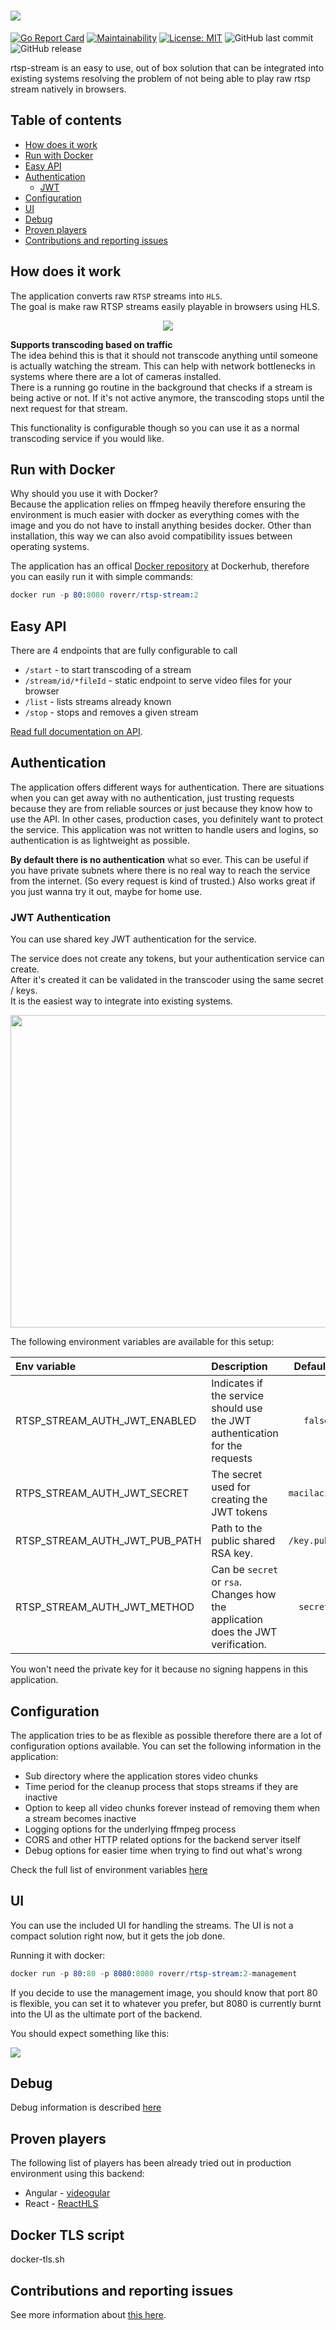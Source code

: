 # <img src="./docs/rtsp-stream.png"/>

[![Go Report Card](https://goreportcard.com/badge/github.com/Roverr/rtsp-stream)](https://goreportcard.com/report/github.com/Roverr/rtsp-stream)
 [![Maintainability](https://api.codeclimate.com/v1/badges/202152e83296250ab527/maintainability)](https://codeclimate.com/github/Roverr/rtsp-stream/maintainability)
 [![License: MIT](https://img.shields.io/badge/License-MIT-yellow.svg)](https://opensource.org/licenses/MIT)
 ![GitHub last commit](https://img.shields.io/github/last-commit/Roverr/rtsp-stream.svg)
 ![GitHub release](https://img.shields.io/github/release/Roverr/rtsp-stream.svg)

rtsp-stream is an easy to use, out of box solution that can be integrated into existing systems resolving the problem of not being able to play raw rtsp stream natively in browsers. 

## Table of contents
* [How does it work](#how-does-it-work)
* [Run with Docker](#run-with-docker)
* [Easy API](#easy-api)
* [Authentication](#authentication)
    * [JWT](#jwt-authentication)
* [Configuration](#configuration)
* [UI](#ui)
* [Debug](#debug)
* [Proven players](#proven-players)
* [Contributions and reporting issues](#contributions-and-reporting-issues)

## How does it work

The application converts raw `RTSP` streams into `HLS`.<br/>
The goal is make raw RTSP streams easily playable in browsers using HLS.

<p align="center">
  <img src="https://i.imgur.com/02X4uCX.png">
</p>

**Supports transcoding based on traffic**<br/>
The idea behind this is that it should not transcode anything until someone is actually watching the stream. This can help with network bottlenecks in systems where there are a lot of cameras installed.<br/>
There is a running go routine in the background that checks if a stream is being active or not. If it's not active anymore, the transcoding stops until the next request for that stream.

This functionality is configurable though so you can use it as a normal transcoding service if you would like.

## Run with Docker

Why should you use it with Docker?<br/>
Because the application relies on ffmpeg heavily therefore ensuring the environment is much easier with docker as everything comes with the image and you do not have to install anything besides docker. Other than installation, this way we can also avoid compatibility issues between operating systems.

The application has an offical [Docker repository](https://hub.docker.com/r/roverr/rtsp-stream/) at Dockerhub, therefore you can easily run it with simple commands:

```s
docker run -p 80:8080 roverr/rtsp-stream:2
```
## Easy API

There are 4 endpoints that are fully configurable to call
* `/start` - to start transcoding of a stream
* `/stream/id/*fileId` - static endpoint to serve video files for your browser
* `/list` - lists streams already known
* `/stop` - stops and removes a given stream

[Read full documentation on API](docs/api/README.md).

## Authentication

The application offers different ways for authentication. There are situations when you can get away with no authentication, just
trusting requests because they are from reliable sources or just because they know how to use the API. In other cases, production cases, you definitely
want to protect the service. This application was not written to handle users and logins, so authentication is as lightweight as possible.

**By default there is no authentication** what so ever. This can be useful if you have private subnets
where there is no real way to reach the service from the internet. (So every request is kind of trusted.) Also works great
if you just wanna try it out, maybe for home use.


### JWT Authentication

You can use shared key JWT authentication for the service.

The service does not create any tokens, but your authentication service can create.<br/>
After it's created it can be validated in the transcoder using the same secret / keys.<br/>
It is the easiest way to integrate into existing systems.

<p align="center">
  <img width="600" height="500" src="https://i.imgur.com/j2dfmzf.png"/>
</p>

The following environment variables are available for this setup:

| Env variable | Description | Default | Type |
| :---        |    :----   |          ---: | :--- |
| RTSP_STREAM_AUTH_JWT_ENABLED | Indicates if the service should use the JWT authentication for the requests | `false` | bool |
| RTPS_STREAM_AUTH_JWT_SECRET | The secret used for creating the JWT tokens | `macilaci` | string |
| RTSP_STREAM_AUTH_JWT_PUB_PATH | Path to the public shared RSA key.| `/key.pub` | string |
| RTSP_STREAM_AUTH_JWT_METHOD | Can be `secret` or `rsa`. Changes how the application does the JWT verification.| `secret` | string |

You won't need the private key for it because no signing happens in this application.

## Configuration

The application tries to be as flexible as possible therefore there are a lot of configuration options available.
You can set the following information in the application:
* Sub directory where the application stores video chunks
* Time period for the cleanup process that stops streams if they are inactive
* Option to keep all video chunks forever instead of removing them when a stream becomes inactive
* Logging options for the underlying ffmpeg process
* CORS and other HTTP related options for the backend server itself
* Debug options for easier time when trying to find out what's wrong

Check the full list of environment variables [here](docs/configuration/README.md)

## UI

You can use the included UI for handling the streams. The UI is not a compact solution right now, but it gets the job done.

Running it with docker:

```s
docker run -p 80:80 -p 8080:8080 roverr/rtsp-stream:2-management
```

If you decide to use the management image, you should know that port 80 is flexible, you can set it to whatever you prefer, but 8080 is currently burnt into the UI as the ultimate port of the backend.

You should expect something like this:


<img src="./docs/ui.gif"/>


## Debug

Debug information is described [here](docs/debugging/README.md)

## Proven players
The following list of players has been already tried out in production environment using this backend:

* Angular - [videogular](http://www.videogular.com/)
* React - [ReactHLS](https://github.com/foxford/react-hls)

## Docker TLS script

docker-tls.sh

## Contributions and reporting issues

See more information about [this here](docs/contribution/README.md).
